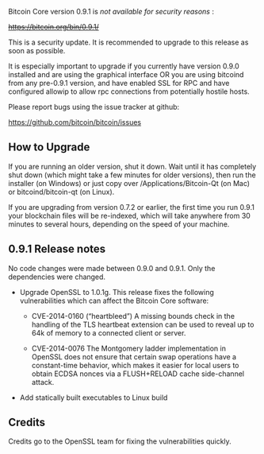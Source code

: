 Bitcoin Core version 0.9.1 is _not available for security reasons_ :

~~https://bitcoin.org/bin/0.9.1/~~

This is a security update. It is recommended to upgrade to this release as
soon as possible.

It is especially important to upgrade if you currently have version 0.9.0
installed and are using the graphical interface OR you are using bitcoind from
any pre-0.9.1 version, and have enabled SSL for RPC and have configured
allowip to allow rpc connections from potentially hostile hosts.

Please report bugs using the issue tracker at github:

<https://github.com/bitcoin/bitcoin/issues>

## How to Upgrade

If you are running an older version, shut it down. Wait until it has
completely shut down (which might take a few minutes for older versions), then
run the installer (on Windows) or just copy over /Applications/Bitcoin-Qt (on
Mac) or bitcoind/bitcoin-qt (on Linux).

If you are upgrading from version 0.7.2 or earlier, the first time you run
0.9.1 your blockchain files will be re-indexed, which will take anywhere from
30 minutes to several hours, depending on the speed of your machine.

## 0.9.1 Release notes

No code changes were made between 0.9.0 and 0.9.1. Only the dependencies were
changed.

  * Upgrade OpenSSL to 1.0.1g. This release fixes the following vulnerabilities which can affect the Bitcoin Core software:

    * CVE-2014-0160 (“heartbleed”) A missing bounds check in the handling of the TLS heartbeat extension can be used to reveal up to 64k of memory to a connected client or server.

    * CVE-2014-0076 The Montgomery ladder implementation in OpenSSL does not ensure that certain swap operations have a constant-time behavior, which makes it easier for local users to obtain ECDSA nonces via a FLUSH+RELOAD cache side-channel attack.

  * Add statically built executables to Linux build

## Credits

Credits go to the OpenSSL team for fixing the vulnerabilities quickly.

